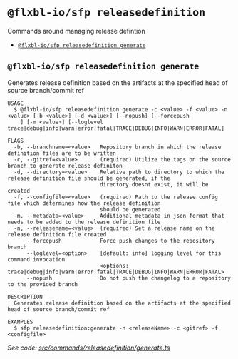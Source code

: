 `@flxbl-io/sfp releasedefinition`
=================================

Commands around managing release defintion

* [`@flxbl-io/sfp releasedefinition generate`](#flxbl-iosfp-releasedefinition-generate)

## `@flxbl-io/sfp releasedefinition generate`

Generates release definition based on the artifacts at the specified head of source branch/commit ref

```
USAGE
  $ @flxbl-io/sfp releasedefinition generate -c <value> -f <value> -n <value> [-b <value>] [-d <value>] [--nopush] [--forcepush
    ] [-m <value>] [--loglevel trace|debug|info|warn|error|fatal|TRACE|DEBUG|INFO|WARN|ERROR|FATAL]

FLAGS
  -b, --branchname=<value>   Repository branch in which the release definition files are to be written
  -c, --gitref=<value>       (required) Utilize the tags on the source branch to generate release definiton
  -d, --directory=<value>    Relative path to directory to which the release definition file should be generated, if the
                             directory doesnt exist, it will be created
  -f, --configfile=<value>   (required) Path to the release config file which determines how the release definition
                             should be generated
  -m, --metadata=<value>     Additional metadata in json format that needs to be added to the release definition file
  -n, --releasename=<value>  (required) Set a release name on the release definition file created
      --forcepush            Force push changes to the repository branch
      --loglevel=<option>    [default: info] logging level for this command invocation
                             <options: trace|debug|info|warn|error|fatal|TRACE|DEBUG|INFO|WARN|ERROR|FATAL>
      --nopush               Do not push the changelog to a repository to the provided branch

DESCRIPTION
  Generates release definition based on the artifacts at the specified head of source branch/commit ref

EXAMPLES
  $ sfp releasedefinition:generate -n <releaseName> -c <gitref> -f <configfile>
```

_See code: [src/commands/releasedefinition/generate.ts](https://github.com/flxbl-io/sfp/blob/v37.0.1/src/commands/releasedefinition/generate.ts)_

